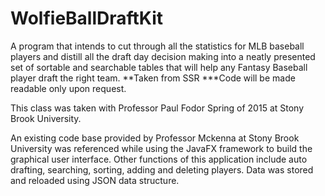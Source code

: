 # WolfieBallDraftKit
A program that intends to cut through all the statistics for MLB baseball players and distill all the draft day decision making into a neatly presented set of sortable and searchable tables that will help any Fantasy Baseball player draft the right team. **Taken from SSR ***Code will be made readable only upon request. 

This class was taken with Professor Paul Fodor Spring of 2015 at Stony Brook University.

An existing code base provided by Professor Mckenna at Stony Brook University was referenced while using the JavaFX framework to build the graphical user interface. Other functions of this application include auto drafting, searching, sorting, adding and deleting players. Data was stored and reloaded using JSON data structure.
